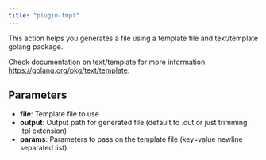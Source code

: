 ```yaml
---
title: "plugin-tmpl"
---
```


This action helps you generates a file using a template file and text/template golang package.

Check documentation on text/template for more information https://golang.org/pkg/text/template.


## Parameters

* **file**: Template file to use
* **output**: Output path for generated file (default to <file>.out or just trimming .tpl extension)
* **params**: Parameters to pass on the template file (key=value newline separated list)



